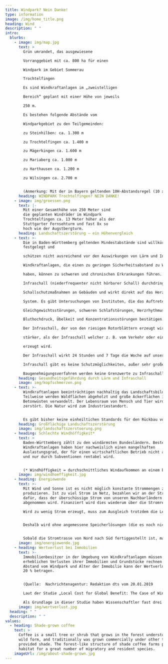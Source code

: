 ```yaml
---
title: Windpark? Nein Danke!
type: information
image: /img/home_title.png
heading: Wind
description: " "
intro:
  blurbs:
    - image: img/map.jpg
      text: >
        Grün umrandet, das ausgewiesene

        Vorranggebiet mit ca. 800 ha für einen

        Windpark im Gebiet Sommerau

        Trochtelfingen

        Es sind Windkraftanlagen im „zweistelligen

        Bereich“ geplant mit einer Höhe von jeweils

        250 m.

        Es bestehen folgende Abstände vom

        Windparkgebiet zu den Teilgemeinden:

        zu Steinhilben: ca. 1.300 m

        zu Trochtelfingen ca. 1.400 m

        zu Mägerkingen ca. 1.600 m

        zu Mariaberg ca. 1.000 m

        zu Harthausen ca. 1.200 m

        zu Wilsingen ca. 2.700 m


        (Anmerkung: Mit der in Bayern geltenden 10H-Abstandsregel (10 x Windradhöhe = 2,5 km) wäre dieser Windpark unzulässig. Für Baden-Württemberg gilt die 10H-Abstandsregel leider nicht.) 
      heading: WINDPARK Trochtelfingen? NEIN DANKE!
    - image: img/groessen.png
      text: |-
        Mit einer Gesamthöhe von 250 Meter sind
        die geplanten Windräder im Windpark
        Trochtelfingen ca. 13 Meter höher als der
        Stuttgarter Fernsehturm und fast 8x so
        hoch wie der Augstbergturm.
      heading: Landschaftszerstörung – ein Höhenvergleich
    - text: >-
        Die in Baden-Württemberg geltenden Mindestabstände sind willkürlich
        festgelegt und

        schützen nicht ausreichend vor den Auswirkungen von Lärm und Infraschall.

        Windkraftanlagen, die einen zu geringen Sicherheitsabstand zu Wohngebäuden

        haben, können zu schweren und chronischen Erkrankungen führen.

        Infraschall (niederfrequenter nicht hörbarer Schall) durchdringt jede Art von

        Schallschutzmaßnahmen an Gebäuden und wirkt direkt auf das Herz-Kreislauf-

        System. Es gibt Untersuchungen von Instituten, die das Auftreten von Tinnitus,

        Gleichgewichtsstörungen, schweren Schlafstörungen, Herzrhythmusstörungen,

        Bluthochdruck, Übelkeit und Konzentrationsstörungen bestätigen.

        Der Infraschall, der von den riesigen Rotorblättern erzeugt wird, ist um ein vielfaches

        stärker, als der Infraschall welcher z. B. vom Verkehr oder einer Öl-Feuerungsanlage

        erzeugt wird.

        Der Infraschall wirkt 24 Stunden und 7 Tage die Woche auf unseren Körper. Gegen

        Infraschall gibt es keine Schutzmöglichkeiten, außer sehr großen Abstand. Im

        Baugenehmigungsverfahren werden keine Grenzwerte zu Infraschall berücksichtigt.
      heading: Gesundheitsgefährdung durch Lärm und Infraschall
      image: img/kopfschmerzen.png
    - text: >-
        Windkraftanlagen beeinträchtigen nachhaltig das Landschaftsbild.
        Teilweise werden Waldflächen abgeholzt und große Ackerflächen in
        Betonwüsten verwandelt. Der Lebensraum von Mensch und Tier wird
        zerstört. Die Natur wird zum Industriestandort. 


        Es gibt bisher keine einheiltichen Standards für den Rückbau von Windanlagen.
      heading: Großflächige Landschaftszerstörung
      image: img/landschaftszerstoerung.png
    - heading: Schlechte Windhöffigkeit*
      text: >
        Baden-Württemberg zählt zu den windärmsten Bundesländern. Bestehende
        Windkraftanlagen haben hier nachweislich einen mangelhaften
        Auslastungsgrad, der für einen wirtschaftlichen Betrieb nicht ausreicht
        und nur durch Subventionen rentabel wird. 


        (* Windhöffigkeit = durchschnittliches Windaufkommen an einem bestimmten Standort als Maßstab für die Gewinnung von Windenergie)
      image: img/windhoeffigkeit.jpg
    - heading: Energiewende
      text: >-
        Mit Wind und Sonne ist es nicht möglich konstante Strommengen zu
        produzieren. Ist zu viel Strom im Netz, bezahlen wir an der Strom-Börse
        dafür, dass der überschüssige Strom von unseren Nachbarländern
        abgenommen wird. Finanziert wird dies wiederum über die Stromrechnung. 

        Wird zu wenig Strom erzeugt, muss zum Ausgleich trotzdem die Leistung eines konventionellen Kraftwerkes vorgehalten oder Strom aus dem Ausland zugekauft werden. 


        Deshalb wird ohne angemessene Speicherlösungen (die es noch nicht gibt) Windkraft bei uns nie rentabel und umweltschonend produziert werden können. 


        Sobald die Stromtrasse von Nord nach Süd fertiggestellt ist, macht es keinen Sinn, die sowieso unrentablen Windkraftanlagen im Süden weiter zu betreiben.
      image: img/energiewende.jpg
    - heading: Wertverlust bei Immobilien
      text: >-
        Immobilienbesitzer in der Umgebung von Windkraftanlagen müssen mit
        erheblichen Verlusten ihrer Immobilien und Grundstücke rechnen. Je nach
        Abstand vom Windpark und Alter der Immobilie kann der Wertverlust über
        20 % betragen.


        (Quelle:  Nachrichtenagentur: Redaktion dts vom 20.01.2019

        Laut der Studie „Local Cost for Global Benefit: The Case of Wind Turbines“ des RWI-Leibniz Instituts für Wirtschaftsforschung verlieren ländliche Einfamilienhäuser im Umkreis von Windenergieanlagen zum Teil deutlich an Wert. "In absoluten Zahlen kann das einen Vermögensverlust für Hausbesitzer von mehreren zehntausend Euro bedeuten", sagte RWI-Studienleiter Manuel Frondel. Am stärksten betroffen sind alte Häuser. Hier kann der Verlust über 20 % betragen.

        Als Grundlage in dieser Studie haben Wissenschaftler fast drei Millionen Verkaufsangebote des Onlineportals ImmobilienScout24 zwischen den Jahren 2007 und 2015 analysiert und mit den Geodaten von rund 27.000 Windenergieanlagen abgeglichen.)
      image: img/wertverlust.jpg
  heading: " "
  description: " "
values:
  - heading: Shade-grown coffee
    text: >
      Coffee is a small tree or shrub that grows in the forest understory in its
      wild form, and traditionally was grown commercially under other trees that
      provided shade. The forest-like structure of shade coffee farms provides
      habitat for a great number of migratory and resident species.
    imageUrl: /img/about-shade-grown.jpg
---
```

